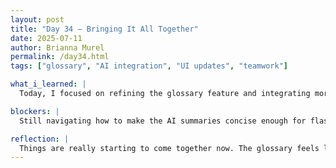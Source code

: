 ```yaml
---
layout: post
title: "Day 34 – Bringing It All Together"
date: 2025-07-11
author: Brianna Murel
permalink: /day34.html
tags: ["glossary", "AI integration", "UI updates", "teamwork"]

what_i_learned: |
  Today, I focused on refining the glossary feature and integrating more interactive elements like a quiz mode and flashcards. It’s been nice to see how these small additions make the Learning tab feel more complete and engaging. I also spent some time testing the AI-generated definitions for accuracy and clarity, making sure they’re understandable for users of different ages and knowledge levels. The team and I started discussing how to connect the glossary and Culture and Arts sections, so users can explore terms and then see related cultural examples in context. Small UI enhancements, like improving readability and adding placeholder imagery, rounded out most of my work for the day.

blockers: |
  Still navigating how to make the AI summaries concise enough for flashcards without losing context.

reflection: |
  Things are really starting to come together now. The glossary feels like it’s transitioning from a simple idea to a robust feature that adds real value to the site. I’m learning a lot about balancing technical functionality with user experience, how things look and feel is just as important as what they do. It’s also exciting to think about the connections between different parts of the site and how they can work together seamlessly. With only a couple of weeks left, I’m glad we’re hitting good progress as a team.
---
```

